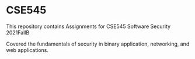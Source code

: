# CSE545
This repository contains Assignments for CSE545 Software Security 2021FallB

Covered the fundamentals of security in binary application, networking, and web applications.
